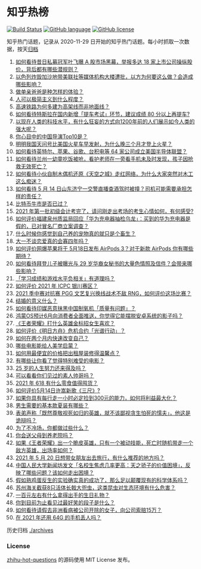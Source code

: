 # 知乎热榜
[![Build Status](https://github.com/ToWeLong/zhihu-hot-questions/workflows/CI/badge.svg)](https://github.com/ToWeLong/zhihu-hot-questions/actions)
[![GitHub language](https://img.shields.io/badge/language-golang-orange.svg)](https://golang.org/)
[![GitHub license](https://img.shields.io/github/license/ToWeLong/zhihu-hot-questions)](https://github.com/ToWeLong/zhihu-hot-questions/blob/main/LICENSE)

知乎热门话题，记录从 2020-11-29 日开始的知乎热门话题。每小时抓取一次数据，按天[归档](./archives)

<!-- BEGIN -->

1. [如何看待昔日私募冠军叶飞曝 A 股市场黑幕，举报多达 18 家上市公司操纵股价，背后都有哪些潜规则？](https://www.zhihu.com/question/459558051)
1. [以色列炸毁加沙地带美联社等媒体机构大楼遭批，以方为何要这么做？会造成哪些影响？](https://www.zhihu.com/question/459696493)
1. [做单亲爸爸是种怎样的体验？](https://www.zhihu.com/question/296600349)
1. [人可以极简主义到什么程度？](https://www.zhihu.com/question/313020218)
1. [高速铁路为何多建为高架线而非地面线？](https://www.zhihu.com/question/308170553)
1. [如何看待特斯拉在国内新增「提车考试」环节，建议成绩 80 分以上再提车?](https://www.zhihu.com/question/459595338)
1. [以现在人类的科技水平，有什么狂妄的方式向1200年前的人们展示如今人类的强大呢？](https://www.zhihu.com/question/456628031)
1. [你心目中的中国导演Top10是？](https://www.zhihu.com/question/314257835)
1. [明明我国天问号比美国火星车早发射，为什么晚三个月才登上火星？](https://www.zhihu.com/question/445286711)
1. [如何看待英特尔、苹果、谷歌、台积电等 64 家公司成立美国半导体联盟？](https://www.zhihu.com/question/459482645)
1. [如何看待兰州一幼童吃饭被呛，看护老师在一旁看手机未及时发现，孩子因抢救无效死亡？](https://www.zhihu.com/question/459515468)
1. [如何看待小伙自制木偶机还原《天空之城》走红网络，为什么大家突然对木工这么痴迷？](https://www.zhihu.com/question/459454868)
1. [如何看待 5 月 14 日山东济宁一交警直播查酒驾时被撞？司机可能需要承担怎样的责任？](https://www.zhihu.com/question/459588410)
1. [比特币牛市是否已过？](https://www.zhihu.com/question/452808080)
1. [2021 年第一批初级会计考完了，请问刚走出考场的考生心情如何，有何感受?](https://www.zhihu.com/question/459532575)
1. [如何评价福建泉州质监局回应「华为充电器抽检乌龙」：买到的华为充电器是假的，已对冒名厂商立案调查？](https://www.zhihu.com/question/459575426)
1. [什么时候你感觉到自己养的宠物真的就只是个畜生？](https://www.zhihu.com/question/344278401)
1. [大一不谈恋爱真的会寡四年吗？](https://www.zhihu.com/question/453236394)
1. [如何评价网爆苹果将于 5月18日发布 AirPods 3？对于新款 AirPods 你有哪些期待？](https://www.zhihu.com/question/459436442)
1. [如何看待拜登儿子被曝光与 29 岁华裔女秘书的大量色情照及信件？会带来哪些影响？](https://www.zhihu.com/question/458657086)
1. [「学习成绩和游戏水平负相关」有道理吗？](https://www.zhihu.com/question/459296389)
1. [如何评价 2021 年 ICPC 银川赛区？](https://www.zhihu.com/question/436832940)
1. [2021 季中赛对抗赛 PGG 文艺复兴换线战术不敌 RNG，如何评价这场比赛？](https://www.zhihu.com/question/459612622)
1. [结婚的意义什么？](https://www.zhihu.com/question/458425888)
1. [如何看待印媒恶意抹黑中国制氧机「质量有问题」？](https://www.zhihu.com/question/459700129)
1. [鸿蒙OS预计6月向消费者全面推送，你觉得它能摆脱安卓系统的影子吗？](https://www.zhihu.com/question/458183232)
1. [《王者荣耀》打什么英雄金标招女生喜欢？](https://www.zhihu.com/question/458540709)
1. [如何评价《明日方舟》危机合约「光谱行动」？](https://www.zhihu.com/question/459589633)
1. [如何在两个月内快速改变自己？](https://www.zhihu.com/question/451986493)
1. [哪些电影能给人美学启蒙？](https://www.zhihu.com/question/450836374)
1. [如何用最便宜的价格把出租屋装修得温馨点？](https://www.zhihu.com/question/29840789)
1. [有哪些让你看了觉得特别难受的电影？](https://www.zhihu.com/question/441119264)
1. [25 岁的人生努力还来得及吗？](https://www.zhihu.com/question/458261574)
1. [可以看看你们见过的素人帅哥吗？](https://www.zhihu.com/question/361025689)
1. [2021 年 618 有什么零食值得囤货？](https://www.zhihu.com/question/459223718)
1. [如何评价5月14日许嵩新歌《三尺》?](https://www.zhihu.com/question/459310125)
1. [如果你具有每行走一小时必定捡到300元的能力，如何将利益最大化？](https://www.zhihu.com/question/439876862)
1. [男生需要的基本款夏装有哪些？](https://www.zhihu.com/question/29848880)
1. [表弟声称「既然尊敬视死如归的英雄，就不该鄙视贪生怕死的懦夫」，他这是诡辩吗？](https://www.zhihu.com/question/459177318)
1. [为了不冷场，你都做过些什么？](https://www.zhihu.com/question/458658699)
1. [你会送父母到养老院吗？](https://www.zhihu.com/question/454221536)
1. [如果《王者荣耀》出一个脆皮英雄，只有一个被动技能，死亡时随机带走一个敌方英雄，出场率如何？](https://www.zhihu.com/question/459413105)
1. [2021 年 5 月 20 日想带女朋友出去旅行，有什么推荐的地方吗？](https://www.zhihu.com/question/459014409)
1. [中国人民大学新闻坊发文「名校生焦虑几率更高：天之骄子的价值困境」，反映了哪些问题？该如何走出困境？](https://www.zhihu.com/question/459560350)
1. [假如熟鸡蛋反生的实验确实真的成功了，那么足以颠覆现有的科学体系吗？](https://www.zhihu.com/question/456677213)
1. [苏州海关截获8只活体长戟大兜虫，这类昆虫对生态环境有什么危害？](https://www.zhihu.com/question/459391470)
1. [一百元左右有什么拿得出手的生日礼物？](https://www.zhihu.com/question/333123808)
1. [你到目前为止看见过最好笑的段子是什么？](https://www.zhihu.com/question/297417967)
1. [如何看待请假去非洲看病被公司开除的女子，向公司索赔15万？](https://www.zhihu.com/question/459337590)
1. [在 2021 年还用 64G 的手机丢人吗？](https://www.zhihu.com/question/459213190)

<!-- END -->

历史归档 [./archives](./archives)


### License
[zhihu-hot-questions](https://github.com/towelong/zhihu-hot-questions) 的源码使用 MIT License 发布。